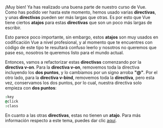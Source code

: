¡Muy bien! Ya has realizado una buena parte de nuestro curso de Vue. Como has podido ver hasta este momento, hemos usado varias **directivas**, y unas **directivas** pueden ser más largas que otras. Es por esto que Vue tiene ciertos **atajos** para estas **directivas** que son un poco más largas de escribir.

Esto parece poco importante,  sin embargo, estos **atajos** son muy usados en codificación Vue a nivel profesional, y al momento que te encuentres con código  de este tipo te resultará confuso leerlo y nosotros no queremos que pase eso, nosotros te queremos listo para el mundo actual.

Entonces, vamos a refactorizar estas **directivas** comenzando por la **directiva v-on**. Para la **directiva v-on**, removemos toda la directiva incluyendo los **dos puntos**, y lo cambiamos por un signo arroba **"@"**. Por el otro lado, para la **directiva v-bind**, removemos toda la **directiva**, pero esta vez, conservamos los dos puntos, por lo cual, nuestra directiva solo empieza con **dos puntos**:

```j
:key
@click
:class
```

En cuanto a las otras **directivas**, estas no tienen un **atajo**. Para más información respecto a este tema, puedes dar clic [aquí](https://es.vuejs.org/v2/guide/syntax.html).
